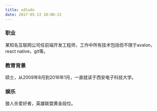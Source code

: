```yaml
---
title: xdludx
date: 2017-05-13 18:00:13
---
```


### 职业

某知名互联网公司任前端开发工程师，工作中所有技术包括但不限于avalon，react native，git等。

### 教育背景

硕士，从2009年8月到2016年1月，一直就读于西安电子科技大学。

### 娱乐

狼人杀爱好者，英雄联盟黄金段位。

